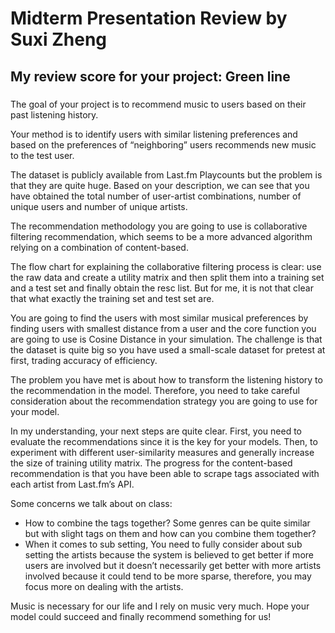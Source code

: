 # Midterm Presentation Review by Suxi Zheng
## My review score for your project: Green line
### 
The goal of your project is to recommend music to users based on their past listening history.

Your method is to identify users with similar listening preferences and based on the preferences of “neighboring” users recommends new music to the test user.

The dataset is publicly available from Last.fm Playcounts but the problem is that they are quite huge. Based on your description, we can see that you have obtained the total number of user-artist combinations, number of unique users and number of unique artists.

The recommendation methodology you are going to use is collaborative filtering recommendation, which seems to be a more advanced algorithm relying on a combination of content-based.

The flow chart for explaining the collaborative filtering process is clear: use the raw data and create a utility matrix and then split them into a training set and a test set and finally obtain the resc list.
But for me, it is not that clear that what exactly the training set and test set are. 

You are going to find the users with most similar musical preferences by finding users with smallest distance from a user and the core function you are going to use is Cosine Distance in your simulation. The challenge is that the dataset is quite big so you have used a small-scale dataset for pretest at first, trading accuracy of efficiency.

The problem you have met is about how to transform the listening history to the recommendation in the model. Therefore, you need to take careful consideration about the recommendation strategy you are going to use for your model. 

In my understanding, your next steps are quite clear. First, you need to evaluate the recommendations since it is the key for your models. Then, to experiment with different user-similarity measures and generally increase the size of training utility matrix. 
The progress for the content-based recommendation is that you have been able to scrape tags associated with each artist from Last.fm’s API.  

Some concerns we talk about on class: 
* How to combine the tags together? Some genres can be quite similar but with slight tags on them and how can you combine them together?
* When it comes to sub setting, You need to fully consider about sub setting the artists because the system is believed to get better if more users are involved but it doesn’t necessarily get better with more artists involved because it could tend to be more sparse, therefore, you may focus more on dealing with the artists.

Music is necessary for our life and I rely on music very much. Hope your model could succeed and finally recommend something for us!
